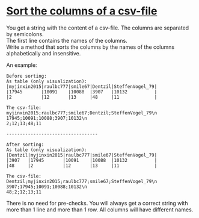 # [Sort the columns of a csv-file](https://www.codewars.com/kata/sort-the-columns-of-a-csv-file "https://www.codewars.com/kata/57f7f71a7b992e699400013f")

You get a string with the content of a csv-file. The columns are separated by semicolons.  
The first line contains the names of the columns.  
Write a method that sorts the columns by the names of the columns alphabetically and insensitive.

An example:

```
Before sorting:
As table (only visualization):
|myjinxin2015|raulbc777|smile67|Dentzil|SteffenVogel_79|
|17945       |10091    |10088  |3907   |10132          |
|2           |12       |13     |48     |11             |

The csv-file:
myjinxin2015;raulbc777;smile67;Dentzil;SteffenVogel_79\n
17945;10091;10088;3907;10132\n
2;12;13;48;11

----------------------------------

After sorting:
As table (only visualization):
|Dentzil|myjinxin2015|raulbc777|smile67|SteffenVogel_79|
|3907   |17945       |10091    |10088  |10132          |
|48     |2           |12       |13     |11             |

The csv-file:
Dentzil;myjinxin2015;raulbc777;smile67;SteffenVogel_79\n
3907;17945;10091;10088;10132\n
48;2;12;13;11
```

There is no need for pre-checks. You will always get a correct string with more than 1 line and more than 1 row. All
columns will have different names.